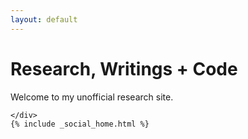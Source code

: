 ```yaml
---
layout: default
---
```


<div class="jumbotron">
    <div class="col-xs-8 col-sm-8 col-md-8 col-lg-8">
         <h1>Research, Writings + Code</h1>
          <p>Welcome to my unofficial research site.</p>
          <p></p>
          
    </div>
    {% include _social_home.html %}
</div>


